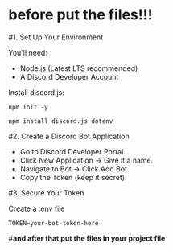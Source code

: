 <h1>before put the files!!!</h1>

#1. Set Up Your Environment

You'll need:
- Node.js (Latest LTS recommended)
- A Discord Developer Account


Install discord.js:

```
npm init -y

npm install discord.js dotenv
```

#2. Create a Discord Bot Application

- Go to Discord Developer Portal.
- Click New Application → Give it a name.
- Navigate to Bot → Click Add Bot.
- Copy the Token (keep it secret).

#3. Secure Your Token

Create a .env file
```
TOKEN=your-bot-token-here
```

#<b>and after that put the files in your project file</b>
